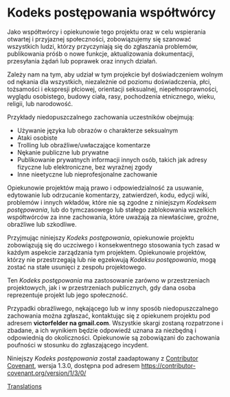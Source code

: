 # Kodeks postępowania współtwórcy

Jako współtwórcy i opiekunowie tego projektu oraz w celu wspierania otwartej i przyjaznej społeczności, zobowiązujemy się szanować wszystkich ludzi, którzy przyczyniają się do zgłaszania problemów, publikowania próśb o nowe funkcje, aktualizowania dokumentacji, przesyłania żądań lub poprawek oraz innych działań.

Zależy nam na tym, aby udział w tym projekcie był doświadczeniem wolnym od nękania dla wszystkich, niezależnie od poziomu doświadczenia, płci, tożsamości i ekspresji płciowej, orientacji seksualnej, niepełnosprawności, wyglądu osobistego, budowy ciała, rasy, pochodzenia etnicznego, wieku, religii, lub narodowość.

Przykłady niedopuszczalnego zachowania uczestników obejmują:

* Używanie języka lub obrazów o charakterze seksualnym
* Ataki osobiste
* Trolling lub obraźliwe/uwłaczające komentarze
* Nękanie publiczne lub prywatne
* Publikowanie prywatnych informacji innych osób, takich jak adresy fizyczne lub elektroniczne, bez wyraźnej zgody
* Inne nieetyczne lub nieprofesjonalne zachowanie

Opiekunowie projektów mają prawo i odpowiedzialność za usuwanie, edytowanie lub odrzucanie komentarzy, zatwierdzeń, kodu, edycji wiki, problemów i innych wkładów, które nie są zgodne z niniejszym *Kodeksem postępowania*, lub do tymczasowego lub stałego zablokowania wszelkich współtwórców za inne zachowania, które uważają za niewłaściwe, groźne, obraźliwe lub szkodliwe.

Przyjmując niniejszy *Kodeks postępowania*, opiekunowie projektu zobowiązują się do uczciwego i konsekwentnego stosowania tych zasad w każdym aspekcie zarządzania tym projektem. Opiekunowie projektów, którzy nie przestrzegają lub nie egzekwują *Kodeksu postępowania*, mogą zostać na stałe usunięci z zespołu projektowego.

Ten *Kodeks postępowania* ma zastosowanie zarówno w przestrzeniach projektowych, jak i w przestrzeniach publicznych, gdy dana osoba reprezentuje projekt lub jego społeczność.

Przypadki obraźliwego, nękającego lub w inny sposób niedopuszczalnego zachowania można zgłaszać, kontaktując się z opiekunem projektu pod adresem **victorfelder na gmail.com**. Wszystkie skargi zostaną rozpatrzone i zbadane, a ich wynikiem będzie odpowiedź uznana za niezbędną i odpowiednią do okoliczności. Opiekunowie są zobowiązani do zachowania poufności w stosunku do zgłaszającego incydent.


Niniejszy *Kodeks postępowania* został zaadaptowany z [Contributor Covenant][homepage],
wersja 1.3.0, dostępna pod adresem https://contributor-covenant.org/version/1/3/0/

[homepage]: https://contributor-covenant.org

[Translations](README.md#translations)
